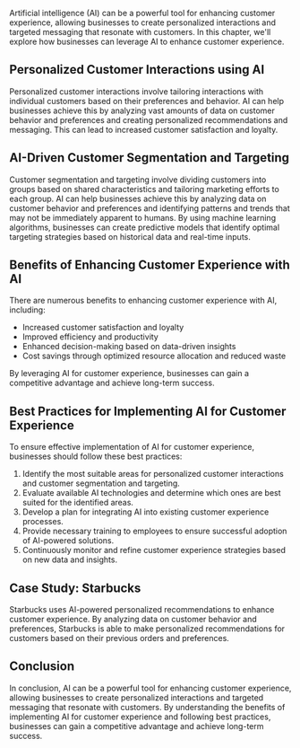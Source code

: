 
Artificial intelligence (AI) can be a powerful tool for enhancing customer experience, allowing businesses to create personalized interactions and targeted messaging that resonate with customers. In this chapter, we'll explore how businesses can leverage AI to enhance customer experience.

Personalized Customer Interactions using AI
-------------------------------------------

Personalized customer interactions involve tailoring interactions with individual customers based on their preferences and behavior. AI can help businesses achieve this by analyzing vast amounts of data on customer behavior and preferences and creating personalized recommendations and messaging. This can lead to increased customer satisfaction and loyalty.

AI-Driven Customer Segmentation and Targeting
---------------------------------------------

Customer segmentation and targeting involve dividing customers into groups based on shared characteristics and tailoring marketing efforts to each group. AI can help businesses achieve this by analyzing data on customer behavior and preferences and identifying patterns and trends that may not be immediately apparent to humans. By using machine learning algorithms, businesses can create predictive models that identify optimal targeting strategies based on historical data and real-time inputs.

Benefits of Enhancing Customer Experience with AI
-------------------------------------------------

There are numerous benefits to enhancing customer experience with AI, including:

* Increased customer satisfaction and loyalty
* Improved efficiency and productivity
* Enhanced decision-making based on data-driven insights
* Cost savings through optimized resource allocation and reduced waste

By leveraging AI for customer experience, businesses can gain a competitive advantage and achieve long-term success.

Best Practices for Implementing AI for Customer Experience
----------------------------------------------------------

To ensure effective implementation of AI for customer experience, businesses should follow these best practices:

1. Identify the most suitable areas for personalized customer interactions and customer segmentation and targeting.
2. Evaluate available AI technologies and determine which ones are best suited for the identified areas.
3. Develop a plan for integrating AI into existing customer experience processes.
4. Provide necessary training to employees to ensure successful adoption of AI-powered solutions.
5. Continuously monitor and refine customer experience strategies based on new data and insights.

Case Study: Starbucks
---------------------

Starbucks uses AI-powered personalized recommendations to enhance customer experience. By analyzing data on customer behavior and preferences, Starbucks is able to make personalized recommendations for customers based on their previous orders and preferences.

Conclusion
----------

In conclusion, AI can be a powerful tool for enhancing customer experience, allowing businesses to create personalized interactions and targeted messaging that resonate with customers. By understanding the benefits of implementing AI for customer experience and following best practices, businesses can gain a competitive advantage and achieve long-term success.
